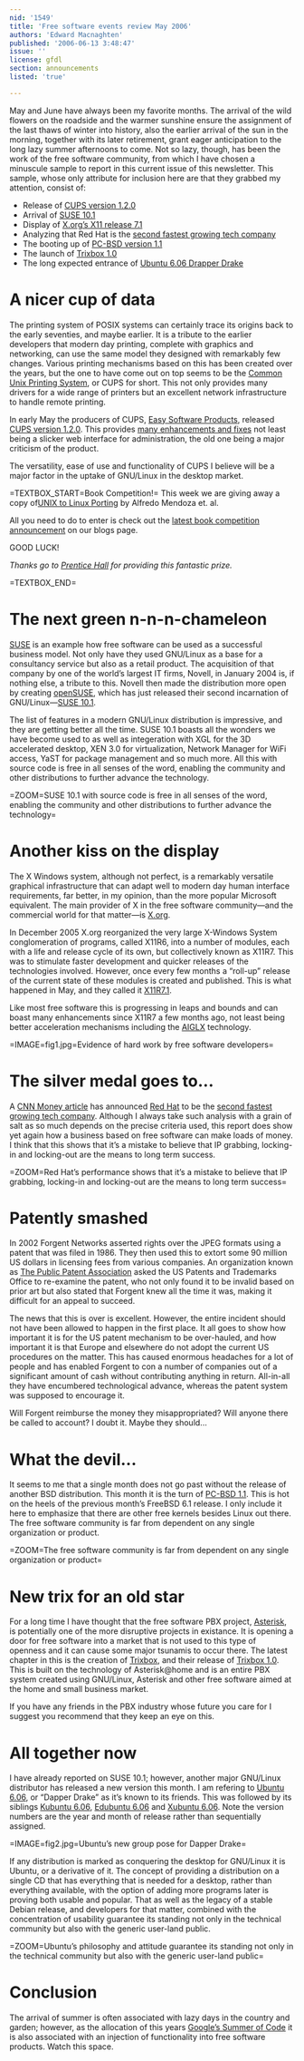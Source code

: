 ```yaml
---
nid: '1549'
title: 'Free software events review May 2006'
authors: 'Edward Macnaghten'
published: '2006-06-13 3:48:47'
issue: ''
license: gfdl
section: announcements
listed: 'true'

---
```

May and June have always been my favorite months. The arrival of the wild flowers on the roadside and the warmer sunshine ensure the assignment of the last thaws of winter into history, also the earlier arrival of the sun in the morning, together with its later retirement, grant eager anticipation to the long lazy summer afternoons to come. Not so lazy, though, has been the work of the free software community, from which I have chosen a minuscule sample to report in this current issue of this newsletter. This sample, whose only attribute for inclusion here are that they grabbed my attention, consist of:


<!--break-->



* Release of [CUPS version 1.2.0](http://www.cups.org/articles.php?L380)
* Arrival of [SUSE 10.1](http://lists.opensuse.org/archive/opensuse-announce/2006-May/0003.html)
* Display of [X.org’s X11 release 7.1](http://xorg.freedesktop.org/wiki/PressReleases/X11R71Released)
* Analyzing that Red Hat is the [second fastest growing tech company](http://linuxblogger.dyndns.org/weblog/index.php?/archives/190-Red-Hat-2-fastest-growing-Tech-company.html)
* The booting up of [PC-BSD version 1.1](http://distrowatch.com/?newsid=03471#0)
* The launch of [Trixbox 1.0](http://www.trixbox.org/modules/smartsection/item.php?itemid=5)
* The long expected entrance of [Ubuntu 6.06 Drapper Drake](http://www.ubuntu.com/news/606released)


# A nicer cup of data

The printing system of POSIX systems can certainly trace its origins back to the early seventies, and maybe earlier. It is a tribute to the earlier developers that modern day printing, complete with graphics and networking, can use the same model they designed with remarkably few changes. Various printing mechanisms based on this has been created over the years, but the one to have come out on top seems to be the [Common Unix Printing System](http://www.cups.org/), or CUPS for short. This not only provides many drivers for a wide range of printers but an excellent network infrastructure to handle remote printing.

In early May the producers of CUPS, [Easy Software Products](http://www.easysw.com/), released [CUPS version 1.2.0](http://www.cups.org/articles.php?L380). This provides [many enhancements and fixes](http://www.cups.org/documentation.php/whatsnew.html) not least being a slicker web interface for administration, the old one being a major criticism of the product.

The versatility, ease of use and functionality of CUPS I believe will be a major factor in the uptake of GNU/Linux in the desktop market.

=TEXTBOX_START=Book Competition!=
This week we are giving away a copy of[UNIX to Linux Porting](http://www.freesoftwaremagazine.com/articles/book_review_unix_linux_porting) by Alfredo Mendoza et. al.

All you need to do to enter is check out the [latest book competition announcement](http://www.freesoftwaremagazine.com/blog/1) on our blogs page.

GOOD LUCK!

_Thanks go to _[Prentice Hall](http://www.phptr.com/)_ for providing this fantastic prize._


=TEXTBOX_END=

# The next green n-n-n-chameleon

[SUSE](http://www.novell.com/linux/) is an example how free software can be used as a successful business model. Not only have they used GNU/Linux as a base for a consultancy service but also as a retail product. The acquisition of that company by one of the world’s largest IT firms, Novell, in January 2004 is, if nothing else, a tribute to this. Novell then made the distribution more open by creating [openSUSE](http://www.opensuse.org), which has just released their second incarnation of GNU/Linux—[SUSE 10.1](http://lists.opensuse.org/archive/opensuse-announce/2006-May/0003.html).

The list of features in a modern GNU/Linux distribution is impressive, and they are getting better all the time. SUSE 10.1 boasts all the wonders we have become used to as well as integeration with XGL for the 3D accelerated desktop, XEN 3.0 for virtualization, Network Manager for WiFi access, YaST for package management and so much more. All this with source code is free in all senses of the word, enabling the community and other distributions to further advance the technology.


=ZOOM=SUSE 10.1 with source code is free in all senses of the word, enabling the community and other distributions to further advance the technology=


# Another kiss on the display

The X Windows system, although not perfect, is a remarkably versatile graphical infrastructure that can adapt well to modern day human interface requirements, far better, in my opinion, than the more popular Microsoft equivalent. The main provider of X in the free software community—and the commercial world for that matter—is [X.org](http://www.x.org).

In December 2005 X.org reorganized the very large X-Windows System conglomeration of programs, called X11R6, into a number of modules, each with a life and release cycle of its own, but collectively known as X11R7. This was to stimulate faster development and quicker releases of the technologies involved. However, once every few months a “roll-up” release of the current state of these modules is created and published. This is what happened in May, and they called it [X11R7.1](http://xorg.freedesktop.org/wiki/PressReleases/X11R71Released).

Like most free software this is progressing in leaps and bounds and can boast many enhancements since X11R7 a few months ago, not least being better acceleration mechanisms including the [AIGLX](http://en.wikipedia.org/wiki/AIGLX) technology.


=IMAGE=fig1.jpg=Evidence of hard work by free software developers=


# The silver medal goes to...

A [CNN Money article](http://money.cnn.com/magazines/business2/b2fastestgrowing/index.html?cnn=yes) has announced [Red Hat](http://www.redhat.com) to be the [second fastest growing tech company](http://linuxblogger.dyndns.org/weblog/index.php?/archives/190-Red-Hat-2-fastest-growing-Tech-company.html). Although I always take such analysis with a grain of salt as so much depends on the precise criteria used, this report does show yet again how a business based on free software can make loads of money. I think that this shows that it’s a mistake to believe that IP grabbing, locking-in and locking-out are the means to long term success.


=ZOOM=Red Hat’s performance shows that it’s a mistake to believe that IP grabbing, locking-in and locking-out are the means to long term success=


# Patently smashed

In 2002 Forgent Networks asserted rights over the JPEG formats using a patent that was filed in 1986. They then used this to extort some 90 million US dollars in licensing fees from various companies. An organization known as [The Public Patent Association](http://www.pubpat.org/) asked the US Patents and Trademarks Office to re-examine the patent, who not only found it to be invalid based on prior art but also stated that Forgent knew all the time it was, making it difficult for an appeal to succeed.

The news that this is over is excellent. However, the entire incident should not have been allowed to happen in the first place. It all goes to show how important it is for the US patent mechanism to be over-hauled, and how important it is that Europe and elsewhere do not adopt the current US procedures on the matter. This has caused enormous headaches for a lot of people and has enabled Forgent to con a number of companies out of a significant amount of cash without contributing anything in return. All-in-all they have encumbered technological advance, whereas the patent system was supposed to encourage it.

Will Forgent reimburse the money they misappropriated? Will anyone there be called to account? I doubt it. Maybe they should...


# What the devil...

It seems to me that a single month does not go past without the release of another BSD distribution. This month it is the turn of [PC-BSD 1.1](http://distrowatch.com/?newsid=03471#0). This is hot on the heels of the previous month’s FreeBSD 6.1 release. I only include it here to emphasize that there are other free kernels besides Linux out there. The free software community is far from dependent on any single organization or product.


=ZOOM=The free software community is far from dependent on any single organization or product=


# New trix for an old star

For a long time I have thought that the free software PBX project, [Asterisk](http://www.asterisk.org/), is potentially one of the more disruptive projects in existance. It is opening a door for free software into a market that is not used to this type of openness and it can cause some major tsunamis to occur there. The latest chapter in this is the creation of [Trixbox](http://www.trixbox.org), and their release of [Trixbox 1.0](http://www.trixbox.org/modules/smartsection/item.php?itemid=5). This is built on the technology of Asterisk@home and is an entire PBX system created using GNU/Linux, Asterisk and other free software aimed at the home and small business market.

If you have any friends in the PBX industry whose future you care for I suggest you recommend that they keep an eye on this.


# All together now

I have already reported on SUSE 10.1; however, another major GNU/Linux distributor has released a new version this month. I am refering to [Ubuntu 6.06](http://www.ubuntu.com/news/606released), or “Dapper Drake” as it’s known to its friends. This was followed by its siblings [Kubuntu 6.06](http://www.kubuntu.org), [Edubuntu 6.06](http://www.edubuntu.org/news/5) and [Xubuntu 6.06](https://wiki.ubuntu.com//Xubuntu/News/2006-06-01?action=show&redirect=xubuntunews%2F2006-06-01). Note the version numbers are the year and month of release rather than sequentially assigned.


=IMAGE=fig2.jpg=Ubuntu’s new group pose for Dapper Drake=

If any distribution is marked as conquering the desktop for GNU/Linux it is Ubuntu, or a derivative of it. The concept of providing a distribution on a single CD that has everything that is needed for a desktop, rather than everything available, with the option of adding more programs later is proving both usable and popular. That as well as the legacy of a stable Debian release, and developers for that matter, combined with the concentration of usability guarantee its standing not only in the technical community but also with the generic user-land public.


=ZOOM=Ubuntu’s philosophy and attitude guarantee its standing not only in the technical community but also with the generic user-land public=


# Conclusion

The arrival of summer is often associated with lazy days in the country and garden; however, as the allocation of this years [Google’s Summer of Code](http://code.google.com/soc/) it is also associated with an injection of functionality into free software products. Watch this space.

